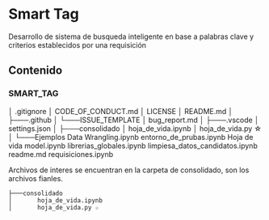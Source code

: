 # Smart Tag

Desarrollo de sistema de busqueda inteligente en base a palabras clave y criterios establecidos por una requisición

## Contenido

### SMART_TAG

│   .gitignore
│   CODE_OF_CONDUCT.md
│   LICENSE
│   README.md
│
├───.github
│   └───ISSUE_TEMPLATE
│           bug_report.md
│
├───.vscode
│       settings.json
│
├───consolidado
│       hoja_de_vida.ipynb
│       hoja_de_vida.py ☆
│
└───Ejemplos
        Data Wrangling.ipynb
        entorno_de_prubas.ipynb
        Hoja de vida model.ipynb
        librerias_globales.ipynb
        limpiesa_datos_candidatos.ipynb
        readme.md
        requisiciones.ipynb


Archivos de interes 
se encuentran en la carpeta de consolidado, son los archivos fianles.

    ├───consolidado
    │       hoja_de_vida.ipynb 
    │       hoja_de_vida.py ☆
 
